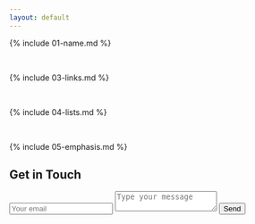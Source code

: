```yaml
---
layout: default
---
```


{% include 01-name.md %}

<br>

{% include 03-links.md %}

<br>

{% include 04-lists.md %}

<br>

{% include 05-emphasis.md %}


<div id="contact">
        <h2>Get in Touch</h2>
        <div id="contact-form">
                <form action="https://formspree.io/xjvajvzr" method="POST">
                <input type="hidden" name="_subject" value="Contact request from personal website" />
                <input type="email" name="_replyto" placeholder="Your email" required>
                <textarea name="message" placeholder="Type your message" required></textarea>
                <button type="submit">Send</button>
            </form>
        </div>
    </div>
